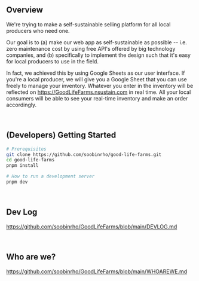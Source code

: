 <br>
<br>

## Overview

We're trying to make a self-sustainable selling platform for all local producers who need one.

Our goal is to (a) make our web app as self-sustainable as possible -- i.e. zero maintenance cost by using free API's offered by big technology companies, and (b) specifically to implement the design such that it's easy for local producers to use in the field.

In fact, we achieved this by using Google Sheets as our user interface.
If you're a local producer, we will give you a Google Sheet that you can use freely to manage your inventory.
Whatever you enter in the inventory will be reflected on https://GoodLifeFarms.nsustain.com in real time.
All your local consumers will be able to see your real-time inventory and make an order accordingly.

<br>

## (Developers) Getting Started

```bash
# Prerequisites
git clone https://github.com/soobinrho/good-life-farms.git
cd good-life-farms
pnpm install

# How to run a development server
pnpm dev
```

<br>

## Dev Log

https://github.com/soobinrho/GoodLifeFarms/blob/main/DEVLOG.md

<br>

## Who are we?

https://github.com/soobinrho/GoodLifeFarms/blob/main/WHOAREWE.md

<br>
